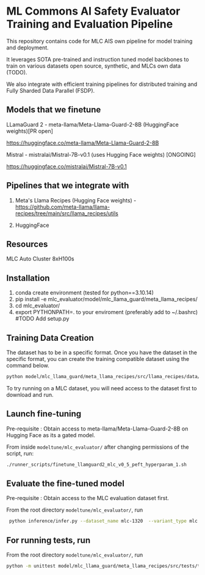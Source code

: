 # ML Commons AI Safety Evaluator Training and Evaluation Pipeline

This repository contains code for MLC AIS own pipeline for model training and deployment. 

It leverages SOTA pre-trained and instruction tuned model backbones to train on various datasets open source, synthetic, and MLCs own data (TODO). 

We also integrate with efficient training pipelines for distributed training and Fully Sharded Data Parallel (FSDP).

## Models that we finetune

LLamaGuard 2 - meta-llama/Meta-Llama-Guard-2-8B (HuggingFace weights)[PR open]

https://huggingface.co/meta-llama/Meta-Llama-Guard-2-8B

Mistral - mistralai/Mistral-7B-v0.1 (uses Hugging Face weights) [ONGOING]

https://huggingface.co/mistralai/Mistral-7B-v0.1

## Pipelines that we integrate with

1. Meta's Llama Recipes (Hugging Face weights) - https://github.com/meta-llama/llama-recipes/tree/main/src/llama_recipes/utils

2. HuggingFace

## Resources
MLC Auto Cluster 8xH100s


## Installation
1. conda create environment (tested for python==3.10.14)
2. pip install -e mlc_evaluator/model/mlc_llama_guard/meta_llama_recipes/
3. cd mlc_evaluator/
4. export PYTHONPATH=. to your enviroment (preferably add to ~/.bashrc) #TODO  Add setup.py 

## Training Data Creation
The dataset has to be in a specific format. Once you have the dataset in the specific format, you can create the training compatible dataset using the command below.

```bash
python model/mlc_llama_guard/meta_llama_recipes/src/llama_recipes/data/llama_guard/mlc_data/mlc_data_formatter.py  --file_path /home/shaona/modeltune/mlc_evaluator/data/source_datasets/source_dataset.json    --label_column <labels_column_name> --text_column <text_column_name>
```

To try running on a MLC dataset, you will need access to the dataset first to download and run. 

## Launch fine-tuning
Pre-requisite : Obtain access to meta-llama/Meta-Llama-Guard-2-8B  on Hugging Face as its a gated model.

From inside 
`modeltune/mlc_evaluator/` after changing permissions of the script, run: 

```bash
./runner_scripts/finetune_llamguard2_mlc_v0_5_peft_hyperparam_1.sh 
```

## Evaluate the fine-tuned model 
Pre-requisite : Obtain access to the MLC evaluation dataset first. 

From the root directory `modeltune/mlc_evaluator/`, run
```bash
 python inference/infer.py --dataset_name mlc-1320  --variant_type mlc
 ```

## For running tests, run 
From the root directory `modeltune/mlc_evaluator/`, run

```bash
python -m unittest model/mlc_llama_guard/meta_llama_recipes/src/tests/test_mlc_data_formatter.py
``` 


